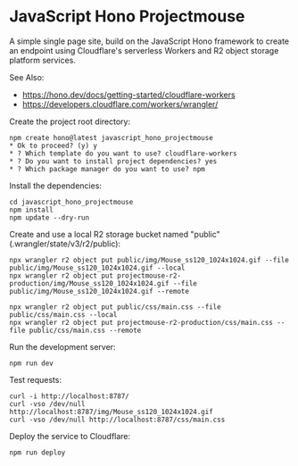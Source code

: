 # JavaScript Hono Projectmouse

A simple single page site, build on the JavaScript Hono framework to create an endpoint using Cloudflare's serverless Workers and R2 object storage platform services.

See Also:

* https://hono.dev/docs/getting-started/cloudflare-workers
* https://developers.cloudflare.com/workers/wrangler/


Create the project root directory:

```shell
npm create hono@latest javascript_hono_projectmouse
* Ok to proceed? (y) y
* ? Which template do you want to use? cloudflare-workers
* ? Do you want to install project dependencies? yes
* ? Which package manager do you want to use? npm
```

Install the dependencies:

```shell
cd javascript_hono_projectmouse
npm install
npm update --dry-run
```

Create and use a local R2 storage bucket named "public" (.wrangler/state/v3/r2/public):

```shell
npx wrangler r2 object put public/img/Mouse_ss120_1024x1024.gif --file public/img/Mouse_ss120_1024x1024.gif --local
npx wrangler r2 object put projectmouse-r2-production/img/Mouse_ss120_1024x1024.gif --file public/img/Mouse_ss120_1024x1024.gif --remote
```
```shell
npx wrangler r2 object put public/css/main.css --file public/css/main.css --local
npx wrangler r2 object put projectmouse-r2-production/css/main.css --file public/css/main.css --remote
```

Run the development server:

```shell
npm run dev
```

Test requests:

```shell
curl -i http://localhost:8787/
curl -vso /dev/null http://localhost:8787/img/Mouse_ss120_1024x1024.gif
curl -vso /dev/null http://localhost:8787/css/main.css
```

Deploy the service to Cloudflare:

```shell
npm run deploy
```
